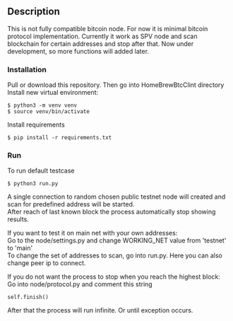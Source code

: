 ## Description

This is not fully compatible bitcoin node. For now it is minimal bitcoin protocol implementation.
Currently it work as SPV node and scan blockchain for certain addresses and stop after that.
Now under development, so more functions will added later.

### Installation
Pull or download this repository. Then go into HomeBrewBtcClint directory  
Install new virtual environment:

```
$ python3 -m venv venv
$ source venv/bin/activate
```

Install requirements
```
$ pip install -r requirements.txt
```

### Run
To run default testcase
```
$ python3 run.py
```

A single connection to random chosen public testnet node will created and scan for predefined address will be started.  
After reach of last known block the process automatically stop showing results.

If you want to test it on main net with your own addresses:  
Go to the node/settings.py and change WORKING_NET value from 'testnet' to 'main'  
To change the set of addresses to scan, go into run.py. Here you can also change peer ip to connect.


If you do not want the process to stop when you reach the highest block:  
Go into node/protocol.py and comment this string
```
self.finish()
```
After that the process will run infinite. Or until exception occurs.
